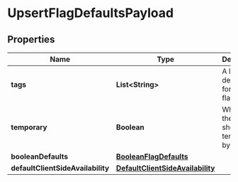 

# UpsertFlagDefaultsPayload


## Properties

| Name | Type | Description | Notes |
|------------ | ------------- | ------------- | -------------|
|**tags** | **List&lt;String&gt;** | A list of default tags for each flag |  |
|**temporary** | **Boolean** | Whether the flag should be temporary by default |  |
|**booleanDefaults** | [**BooleanFlagDefaults**](BooleanFlagDefaults.md) |  |  |
|**defaultClientSideAvailability** | [**DefaultClientSideAvailability**](DefaultClientSideAvailability.md) |  |  |



